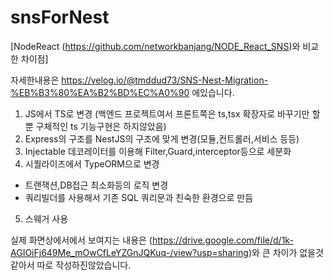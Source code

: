 # snsForNest

[NodeReact (https://github.com/networkbanjang/NODE_React_SNS)와 비교한 차이점]

자세한내용은 https://velog.io/@tmddud73/SNS-Nest-Migration-%EB%B3%80%EA%B2%BD%EC%A0%90 에있습니다.

1. JS에서 TS로 변경 (백엔드 프로젝트여서 프론트쪽은 ts,tsx 확장자로 바꾸기만 할 뿐 구체적인 ts 기능구현은 하지않았음)
2. Express의 구조를 NestJS의 구조에 맞게 변경(모듈,컨트롤러,서비스 등등)
3. Injectable 데코레이터를 이용해 Filter,Guard,interceptor등으로 세분화
4. 시퀄라이즈에서 TypeORM으로 변경
  - 트랜잭션,DB접근 최소화등의 로직 변경
  - 쿼리빌더를 사용해서 기존 SQL 쿼리문과 친숙한 환경으로 만듬
5. 스웨거 사용

실제 화면상에서에서 보여지는 내용은 (https://drive.google.com/file/d/1k-AGIOiFj649Me_mOwCfLeYZGnJQKuq-/view?usp=sharing)와 큰 차이가 없을것같아서 따로 작성하진않았습니다.
